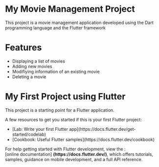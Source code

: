 # My Movie Management Project

<p>This project is a movie management application developed
using the Dart programming language and the Flutter framework</p>

# Features

<ul>
<li>Displaying a list of movies</li>
<li>Adding new movies</li>
<li>Modifiying information of an existing movie</li>
<li>Deleting a movie</li>
</ul>

# My First Project using Flutter

<p>This project is a starting point for a Flutter application.</p>
<p>A few resources to get you started if this is your first Flutter project:</p>
<ul>
<li> [Lab: Write your first Flutter app](https://docs.flutter.dev/get-started/codelab)</li>
<li> [Cookbook: Useful Flutter samples](https://docs.flutter.dev/cookbook)</li>
</ul>

<p>For help getting started with Flutter development, view the :<br/>[online documentation]
<strong>(https://docs.flutter.dev/)</strong>, which offers tutorials,
samples, guidance on mobile development, and a full API reference.</p>
